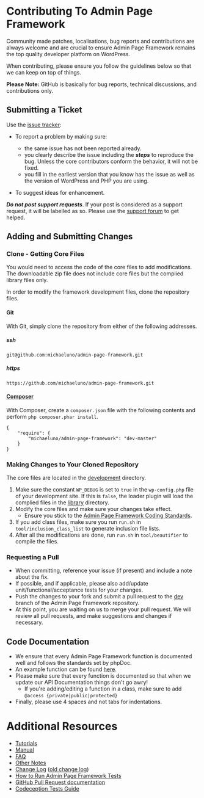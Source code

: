 # Contributing To Admin Page Framework

Community made patches, localisations, bug reports and contributions are always welcome and are crucial to ensure Admin Page Framework remains the top quality developer platform on WordPress.

When contributing, please ensure you follow the guidelines below so that we can keep on top of things.

__Please Note:__ GitHub is basically for bug reports, technical discussions, and contributions only.

## Submitting a Ticket

Use the [issue tracker](https://github.com/michaeluno/admin-page-framework/issues):

- To report a problem by making sure:
    - the same issue has not been reported already.
    - you clearly describe the issue including the ***steps*** to reproduce the bug. Unless the core contributors conform the behavior, it will not be fixed.
    - you fill in the earliest version that you know has the issue as well as the version of WordPress and PHP you are using.

- To suggest ideas for enhancement.

***Do not post support requests***. If your post is considered as a support request, it will be labelled as so. Please use the [support forum](https://wordpress.org/support/plugin/admin-page-framework) to get helped.

## Adding and Submitting Changes

### Clone - Getting Core Files 

You would need to access the code of the core files to add modifications. The downloadable zip file does not include core files but the complied library files only.

In order to modify the framework development files, clone the repository files. 

#### Git
With Git, simply clone the repository from either of the following addresses.

##### ssh
```
git@github.com:michaeluno/admin-page-framework.git
```

##### https
```
https://github.com/michaeluno/admin-page-framework.git
```
    
#### [Composer](https://getcomposer.org/)
With Composer, create a `composer.json` file with the following contents and perform `php composer.phar install`.

```
{
    "require": {
        "michaeluno/admin-page-framework": "dev-master"
    }
}
```

### Making Changes to Your Cloned Repository

The core files are located in the [development](./development) directory. 

1. Make sure the constant `WP_DEBUG` is set to `true` in the `wp-config.php` file of your development site. If this is `false`, the loader plugin will load the complied files in the [library](./library) directory.
2. Modify the core files and make sure your changes take effect.
    - Ensure you stick to the [Admin Page Framework Coding Standards](./coding_standard.md).
3. If you add class files, make sure you run `run.sh` in `tool/inclusion_class_list` to generate inclusion file lists.
4. After all the modifications are done, run `run.sh` in `tool/beautifier` to compile the files.
  
### Requesting a Pull

- When committing, reference your issue (if present) and include a note about the fix.
- If possible, and if applicable, please also add/update unit/functional/acceptance tests for your changes.
- Push the changes to your fork and submit a pull request to the [dev](https://github.com/michaeluno/admin-page-framework/tree/dev) branch of the Admin Page Framework repository.
- At this point, you are waiting on us to merge your pull request. We will review all pull requests, and make suggestions and changes if necessary.

## Code Documentation

* We ensure that every Admin Page Framework function is documented well and follows the standards set by phpDoc.
* An example function can be found [here](https://gist.github.com/sunnyratilal/5308969).
* Please make sure that every function is documented so that when we update our API Documentation things don't go awry!
	* If you're adding/editing a function in a class, make sure to add `@access {private|public|protected}`
* Finally, please use 4 spaces and not tabs for indentations.

# Additional Resources
- [Tutorials](http://admin-page-framework.michaeluno.jp/tutorials/)
- [Manual](http://admin-page-framework.michaeluno.jp/en/v3/package-AdminPageFramework.html)
- [FAQ](https://wordpress.org/plugins/admin-page-framework/faq/)
- [Other Notes](https://wordpress.org/plugins/admin-page-framework/other_notes/)
- [Change Log](https://wordpress.org/plugins/admin-page-framework/changelog/) ([old change log](./changelog.md))
- [How to Run Admin Page Framework Tests](./test/readme.md)
- [GitHub Pull Request documentation](https://help.github.com/send-pull-requests/)
- [Codeception Tests Guide](http://codeception.com/docs/02-GettingStarted)
